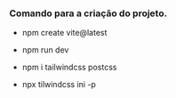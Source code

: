 
### Comando para a criação do projeto.
- npm create vite@latest

- npm run dev

- npm i tailwindcss postcss

- npx tilwindcss ini -p